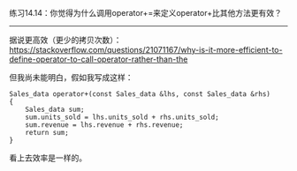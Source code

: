 练习14.14：你觉得为什么调用operator+=来定义operator+比其他方法更有效？

---

据说更高效（更少的拷贝次数）：https://stackoverflow.com/questions/21071167/why-is-it-more-efficient-to-define-operator-to-call-operator-rather-than-the

但我尚未能明白，假如我写成这样：

```
Sales_data operator+(const Sales_data &lhs, const Sales_data &rhs)
{
	Sales_data sum;
	sum.units_sold = lhs.units_sold + rhs.units_sold;
	sum.revenue = lhs.revenue + rhs.revenue;
	return sum;
}
```

看上去效率是一样的。
